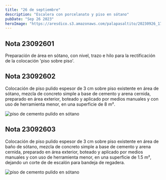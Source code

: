 ```yaml
---
title: "26 de septiembre"
description: "Escalera con porcelanato y piso en sótano"
pubDate: "Sep 26 2023"
heroImage: "https://aresdico.s3.amazonaws.com/palapasaltito/20230926_170210.jpg"
---
```


## Nota 23092601

Preparación de área en sótano, con nivel, trazo e hilo para la rectificación de la colocación 'piso sobre piso'.

## Nota 23092602

Colocación de piso pulido espesor de 3 cm sobre piso existente en área de sótano, mezcla de concreto simple a base de cemento y arena cernida, preparado en área exterior, boteado y aplicado por medios manuales y con uso de herramienta menor, en una superficie de 8 m².

![piso de cemento pulido en sótano](https://aresdico.s3.amazonaws.com/palapasaltito/20230926_170210.jpg "piso de cemento pulido en sótano")

## Nota 23092603

Colocación de piso pulido espesor de 3 cm sobre piso existente en área de baño de sótano, mezcla de concreto simple a base de cemento y arena cernida, preparado en área exterior, boteado y aplicado por medios manuales y con uso de herramienta menor, en una superficie de 1.5 m², dejando un corte de de escalón para bandeja de regadera.

![piso de cemento pulido en sótano](https://aresdico.s3.amazonaws.com/palapasaltito/20230926_170212.jpg "piso de cemento pulido en sótano")
